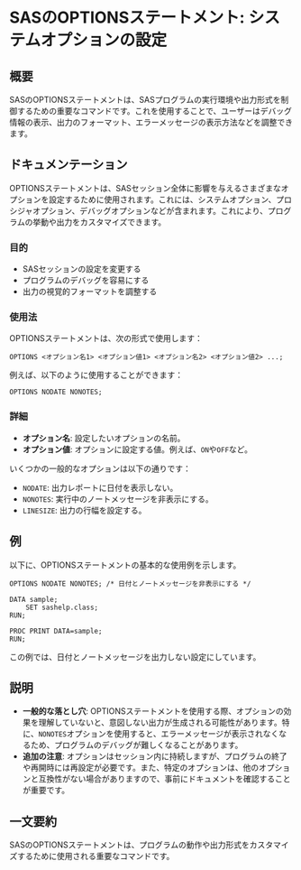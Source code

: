 <!--
Meta Description: # SASのOPTIONSステートメント: システムオプションの設定 ## 概要 SASのOPTIONSステートメントは、SASプログラムの実行環境や出力形式を制御するための重要なコマンドです。これを使用することで、ユーザーはデバッグ情報の表示、出力のフォーマット、エラーメッセージの表示方法などを調...
Meta Keywords: nonotes, sas, options, nodate, sasのoptionsステートメントは
-->

# SASのOPTIONSステートメント: システムオプションの設定

## 概要
SASのOPTIONSステートメントは、SASプログラムの実行環境や出力形式を制御するための重要なコマンドです。これを使用することで、ユーザーはデバッグ情報の表示、出力のフォーマット、エラーメッセージの表示方法などを調整できます。

## ドキュメンテーション
OPTIONSステートメントは、SASセッション全体に影響を与えるさまざまなオプションを設定するために使用されます。これには、システムオプション、プロシジャオプション、デバッグオプションなどが含まれます。これにより、プログラムの挙動や出力をカスタマイズできます。

### 目的
- SASセッションの設定を変更する
- プログラムのデバッグを容易にする
- 出力の視覚的フォーマットを調整する

### 使用法
OPTIONSステートメントは、次の形式で使用します：

```sas
OPTIONS <オプション名1> <オプション値1> <オプション名2> <オプション値2> ...;
```

例えば、以下のように使用することができます：

```sas
OPTIONS NODATE NONOTES;
```

### 詳細
- **オプション名**: 設定したいオプションの名前。
- **オプション値**: オプションに設定する値。例えば、`ON`や`OFF`など。

いくつかの一般的なオプションは以下の通りです：
- `NODATE`: 出力レポートに日付を表示しない。
- `NONOTES`: 実行中のノートメッセージを非表示にする。
- `LINESIZE`: 出力の行幅を設定する。

## 例
以下に、OPTIONSステートメントの基本的な使用例を示します。

```sas
OPTIONS NODATE NONOTES; /* 日付とノートメッセージを非表示にする */

DATA sample;
    SET sashelp.class;
RUN;

PROC PRINT DATA=sample;
RUN;
```

この例では、日付とノートメッセージを出力しない設定にしています。

## 説明
- **一般的な落とし穴**: OPTIONSステートメントを使用する際、オプションの効果を理解していないと、意図しない出力が生成される可能性があります。特に、`NONOTES`オプションを使用すると、エラーメッセージが表示されなくなるため、プログラムのデバッグが難しくなることがあります。
- **追加の注意**: オプションはセッション内に持続しますが、プログラムの終了や再開時には再設定が必要です。また、特定のオプションは、他のオプションと互換性がない場合がありますので、事前にドキュメントを確認することが重要です。

## 一文要約
SASのOPTIONSステートメントは、プログラムの動作や出力形式をカスタマイズするために使用される重要なコマンドです。